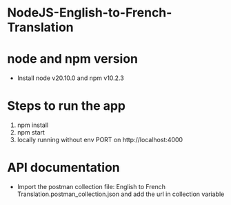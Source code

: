# NodeJS-English-to-French-Translation

# node and npm version
- Install node v20.10.0 and npm v10.2.3

# Steps to run the app
1. npm install
2. npm start
3. locally running without env PORT on http://localhost:4000


# API documentation
- Import the postman collection file: English to French Translation.postman_collection.json and add the url in collection variable


